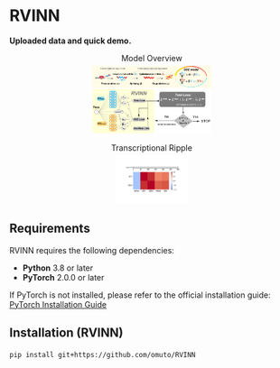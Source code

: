 # RVINN

**Uploaded data and quick demo.**

<figure style="text-align: center;">
    <figcaption style="margin-bottom: 5px;">Model Overview</figcaption>
    <img src="https://github.com/omuto/RVINN/blob/main/readme_fig/model_overview_.png" alt="Model Overview" style="width: 50%;">
</figure>
<figure style="text-align: center;">
  <figcaption style="margin-bottom: 5px;">Transcriptional Ripple</figcaption>
  <img src="https://github.com/omuto/RVINN/blob/main/readme_fig/Transcriptional_Ripple_animation.gif" alt="Transcriptional Ripple" style="width: 30%;">
</figure>

## Requirements
RVINN requires the following dependencies:
- **Python** 3.8 or later
- **PyTorch** 2.0.0 or later

If PyTorch is not installed, please refer to the official installation guide:
[PyTorch Installation Guide](https://pytorch.org/get-started/locally/)

## Installation (RVINN)

```console
pip install git+https://github.com/omuto/RVINN
```
